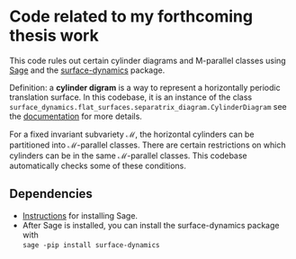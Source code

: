 # Code related to my forthcoming thesis work

This code rules out certain cylinder diagrams and M-parallel classes using [Sage](https://www.sagemath.org/) and the [surface-dynamics](https://flatsurf.github.io/surface-dynamics/index.html) package.

Definition: a **cylinder digram** is a way to represent a horizontally periodic translation surface. In this codebase, it is an instance of the class `surface_dynamics.flat_surfaces.separatrix_diagram.CylinderDiagram` see the [documentation](https://flatsurf.github.io/surface-dynamics/surface_topology.html#surface_dynamics.flat_surfaces.separatrix_diagram.CylinderDiagram) for more details.

For a fixed invariant subvariety $\mathcal M$, the horizontal cylinders can be partitioned into $\mathcal M$-parallel classes. There are certain restrictions on which cylinders can be in the same $\mathcal M$-parallel classes. This codebase automatically checks some of these conditions.

## Dependencies

- [Instructions](https://doc.sagemath.org/html/en/installation/index.html) for installing Sage.
- After Sage is installed, you can install the surface-dynamics package with  
`sage -pip install surface-dynamics`

